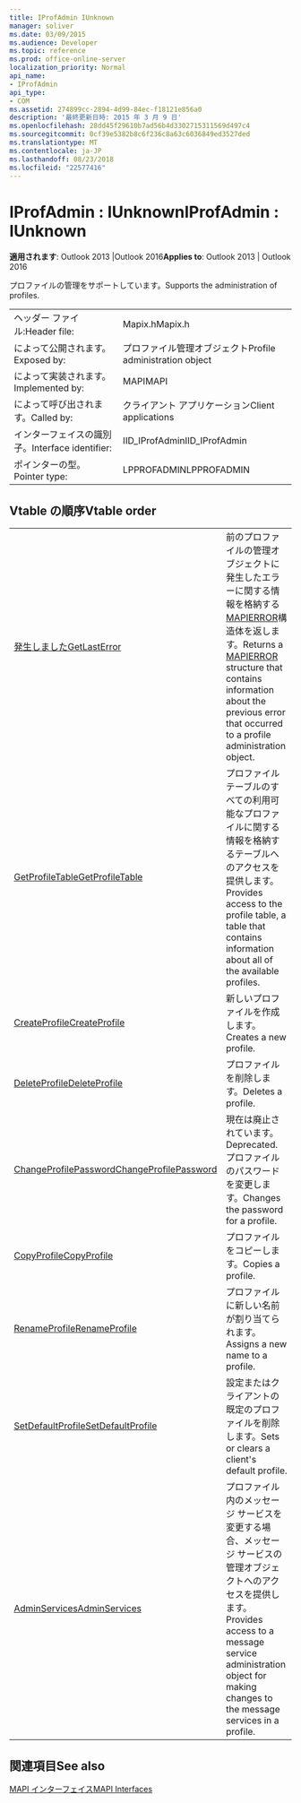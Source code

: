 ```yaml
---
title: IProfAdmin IUnknown
manager: soliver
ms.date: 03/09/2015
ms.audience: Developer
ms.topic: reference
ms.prod: office-online-server
localization_priority: Normal
api_name:
- IProfAdmin
api_type:
- COM
ms.assetid: 274899cc-2894-4d99-84ec-f18121e856a0
description: '最終更新日時: 2015 年 3 月 9 日'
ms.openlocfilehash: 28dd45f29610b7ad56b4d3302715311569d497c4
ms.sourcegitcommit: 0cf39e5382b8c6f236c8a63c6036849ed3527ded
ms.translationtype: MT
ms.contentlocale: ja-JP
ms.lasthandoff: 08/23/2018
ms.locfileid: "22577416"
---
```

# <a name="iprofadmin--iunknown"></a><span data-ttu-id="3a794-103">IProfAdmin : IUnknown</span><span class="sxs-lookup"><span data-stu-id="3a794-103">IProfAdmin : IUnknown</span></span>

  
  
<span data-ttu-id="3a794-104">**適用されます**: Outlook 2013 |Outlook 2016</span><span class="sxs-lookup"><span data-stu-id="3a794-104">**Applies to**: Outlook 2013 | Outlook 2016</span></span> 
  
<span data-ttu-id="3a794-105">プロファイルの管理をサポートしています。</span><span class="sxs-lookup"><span data-stu-id="3a794-105">Supports the administration of profiles.</span></span> 
  
|||
|:-----|:-----|
|<span data-ttu-id="3a794-106">ヘッダー ファイル:</span><span class="sxs-lookup"><span data-stu-id="3a794-106">Header file:</span></span>  <br/> |<span data-ttu-id="3a794-107">Mapix.h</span><span class="sxs-lookup"><span data-stu-id="3a794-107">Mapix.h</span></span>  <br/> |
|<span data-ttu-id="3a794-108">によって公開されます。</span><span class="sxs-lookup"><span data-stu-id="3a794-108">Exposed by:</span></span>  <br/> |<span data-ttu-id="3a794-109">プロファイル管理オブジェクト</span><span class="sxs-lookup"><span data-stu-id="3a794-109">Profile administration object</span></span>  <br/> |
|<span data-ttu-id="3a794-110">によって実装されます。</span><span class="sxs-lookup"><span data-stu-id="3a794-110">Implemented by:</span></span>  <br/> |<span data-ttu-id="3a794-111">MAPI</span><span class="sxs-lookup"><span data-stu-id="3a794-111">MAPI</span></span>  <br/> |
|<span data-ttu-id="3a794-112">によって呼び出されます。</span><span class="sxs-lookup"><span data-stu-id="3a794-112">Called by:</span></span>  <br/> |<span data-ttu-id="3a794-113">クライアント アプリケーション</span><span class="sxs-lookup"><span data-stu-id="3a794-113">Client applications</span></span>  <br/> |
|<span data-ttu-id="3a794-114">インターフェイスの識別子。</span><span class="sxs-lookup"><span data-stu-id="3a794-114">Interface identifier:</span></span>  <br/> |<span data-ttu-id="3a794-115">IID_IProfAdmin</span><span class="sxs-lookup"><span data-stu-id="3a794-115">IID_IProfAdmin</span></span>  <br/> |
|<span data-ttu-id="3a794-116">ポインターの型。</span><span class="sxs-lookup"><span data-stu-id="3a794-116">Pointer type:</span></span>  <br/> |<span data-ttu-id="3a794-117">LPPROFADMIN</span><span class="sxs-lookup"><span data-stu-id="3a794-117">LPPROFADMIN</span></span>  <br/> |
   
## <a name="vtable-order"></a><span data-ttu-id="3a794-118">Vtable の順序</span><span class="sxs-lookup"><span data-stu-id="3a794-118">Vtable order</span></span>

|||
|:-----|:-----|
|[<span data-ttu-id="3a794-119">発生しました</span><span class="sxs-lookup"><span data-stu-id="3a794-119">GetLastError</span></span>](iprofadmin-getlasterror.md) <br/> |<span data-ttu-id="3a794-120">前のプロファイルの管理オブジェクトに発生したエラーに関する情報を格納する[MAPIERROR](mapierror.md)構造体を返します。</span><span class="sxs-lookup"><span data-stu-id="3a794-120">Returns a [MAPIERROR](mapierror.md) structure that contains information about the previous error that occurred to a profile administration object.</span></span>  <br/> |
|[<span data-ttu-id="3a794-121">GetProfileTable</span><span class="sxs-lookup"><span data-stu-id="3a794-121">GetProfileTable</span></span>](iprofadmin-getprofiletable.md) <br/> |<span data-ttu-id="3a794-122">プロファイル テーブルのすべての利用可能なプロファイルに関する情報を格納するテーブルへのアクセスを提供します。</span><span class="sxs-lookup"><span data-stu-id="3a794-122">Provides access to the profile table, a table that contains information about all of the available profiles.</span></span>  <br/> |
|[<span data-ttu-id="3a794-123">CreateProfile</span><span class="sxs-lookup"><span data-stu-id="3a794-123">CreateProfile</span></span>](iprofadmin-createprofile.md) <br/> |<span data-ttu-id="3a794-124">新しいプロファイルを作成します。</span><span class="sxs-lookup"><span data-stu-id="3a794-124">Creates a new profile.</span></span>  <br/> |
|[<span data-ttu-id="3a794-125">DeleteProfile</span><span class="sxs-lookup"><span data-stu-id="3a794-125">DeleteProfile</span></span>](iprofadmin-deleteprofile.md) <br/> |<span data-ttu-id="3a794-126">プロファイルを削除します。</span><span class="sxs-lookup"><span data-stu-id="3a794-126">Deletes a profile.</span></span>  <br/> |
|[<span data-ttu-id="3a794-127">ChangeProfilePassword</span><span class="sxs-lookup"><span data-stu-id="3a794-127">ChangeProfilePassword</span></span>](iprofadmin-changeprofilepassword.md) <br/> |<span data-ttu-id="3a794-128">現在は廃止されています。</span><span class="sxs-lookup"><span data-stu-id="3a794-128">Deprecated.</span></span> <span data-ttu-id="3a794-129">プロファイルのパスワードを変更します。</span><span class="sxs-lookup"><span data-stu-id="3a794-129">Changes the password for a profile.</span></span>  <br/> |
|[<span data-ttu-id="3a794-130">CopyProfile</span><span class="sxs-lookup"><span data-stu-id="3a794-130">CopyProfile</span></span>](iprofadmin-copyprofile.md) <br/> |<span data-ttu-id="3a794-131">プロファイルをコピーします。</span><span class="sxs-lookup"><span data-stu-id="3a794-131">Copies a profile.</span></span>  <br/> |
|[<span data-ttu-id="3a794-132">RenameProfile</span><span class="sxs-lookup"><span data-stu-id="3a794-132">RenameProfile</span></span>](iprofadmin-renameprofile.md) <br/> |<span data-ttu-id="3a794-133">プロファイルに新しい名前が割り当てられます。</span><span class="sxs-lookup"><span data-stu-id="3a794-133">Assigns a new name to a profile.</span></span>  <br/> |
|[<span data-ttu-id="3a794-134">SetDefaultProfile</span><span class="sxs-lookup"><span data-stu-id="3a794-134">SetDefaultProfile</span></span>](iprofadmin-setdefaultprofile.md) <br/> |<span data-ttu-id="3a794-135">設定またはクライアントの既定のプロファイルを削除します。</span><span class="sxs-lookup"><span data-stu-id="3a794-135">Sets or clears a client's default profile.</span></span>  <br/> |
|[<span data-ttu-id="3a794-136">AdminServices</span><span class="sxs-lookup"><span data-stu-id="3a794-136">AdminServices</span></span>](iprofadmin-adminservices.md) <br/> |<span data-ttu-id="3a794-137">プロファイル内のメッセージ サービスを変更する場合、メッセージ サービスの管理オブジェクトへのアクセスを提供します。</span><span class="sxs-lookup"><span data-stu-id="3a794-137">Provides access to a message service administration object for making changes to the message services in a profile.</span></span>  <br/> |
   
## <a name="see-also"></a><span data-ttu-id="3a794-138">関連項目</span><span class="sxs-lookup"><span data-stu-id="3a794-138">See also</span></span>



[<span data-ttu-id="3a794-139">MAPI インターフェイス</span><span class="sxs-lookup"><span data-stu-id="3a794-139">MAPI Interfaces</span></span>](mapi-interfaces.md)

